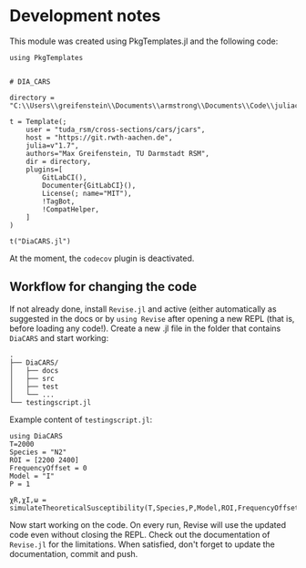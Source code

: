 # Development notes
This module was created using PkgTemplates.jl and the following code:

```
using PkgTemplates


# DIA_CARS

directory = "C:\\Users\\greifenstein\\Documents\\armstrong\\Documents\\Code\\juliacars\\"

t = Template(;
    user = "tuda_rsm/cross-sections/cars/jcars",
    host = "https://git.rwth-aachen.de",
    julia=v"1.7",
    authors="Max Greifenstein, TU Darmstadt RSM",
    dir = directory,
    plugins=[
        GitLabCI(),
        Documenter{GitLabCI}(),
        License(; name="MIT"),
        !TagBot,
        !CompatHelper,
    ]
)

t("DiaCARS.jl")
```

At the moment, the ```codecov``` plugin is deactivated.

## Workflow for changing the code
If not already done, install ```Revise.jl``` and active (either automatically as suggested in the docs or by ```using Revise``` after opening a new REPL (that is, before loading any code!).
Create a new .jl file in the folder that contains ```DiaCARS``` and start working:

```
.
├── DiaCARS/
│   ├── docs
│   ├── src
│   ├── test
│   └── ...
└── testingscript.jl
```

Example content of ```testingscript.jl```:
```
using DiaCARS
T=2000
Species = "N2"
ROI = [2200 2400]
FrequencyOffset = 0
Model = "I"
P = 1

χR,χI,ω = simulateTheoreticalSusceptibility(T,Species,P,Model,ROI,FrequencyOffset)
```
Now start working on the code.
On every run, Revise will use the updated code even without closing the REPL. Check out the documentation of ```Revise.jl``` for the limitations. When satisfied, don't forget to update the documentation, commit and push.